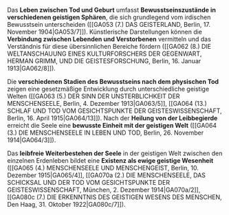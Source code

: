 
Das **Leben zwischen Tod und Geburt** umfasst **Bewusstseinszustände in verschiedenen geistigen Sphären**, die sich grundlegend vom irdischen Bewusstsein unterscheiden ([[GA053 (7.) DAS GEISTERLAND, Berlin, 17. November 1904|GA053/7]]). Künstlerische Darstellungen können die **Verbindung zwischen Lebenden und Verstorbenen** vermitteln und das Verständnis für diese übersinnlichen Bereiche fördern ([[GA062 (8.) DIE WELTANSCHAUUNG EINES KULTURFORSCHERS DER GEGENWART, HERMAN GRIMM, UND DIE GEISTESFORSCHUNG, Berlin, 16. Januar 1913|GA062/8]]).

Die **verschiedenen Stadien des Bewusstseins nach dem physischen Tod** zeigen eine gesetzmäßige Entwicklung durch unterschiedliche geistige Welten ([[GA063 (5.) DER SINN DER UNSTERBLICHKEIT DER MENSCHENSEELE, Berlin, 4. Dezember 1913|GA063/5]], [[GA064 (13.) SCHLAF UND TOD VOM GESICHTSPUNKTE DER GEISTESWISSENSCHAFT, Berlin, 16. April 1915|GA064/13]]). Nach der **Heilung von der Leibbegierde** erreicht die Seele eine **bewusste Einheit mit der geistigen Welt** ([[GA064 (3.) DIE MENSCHENSEELE IN LEBEN UND TOD, Berlin, 26. November 1914|GA064/3]]).

Das **leibfreie Weiterbestehen der Seele** in der geistigen Welt zwischen den einzelnen Erdenleben bildet eine **Existenz als ewige geistige Wesenheit** ([[GA065 (4.) MENSCHENSEELE UND MENSCHENGEIST, Berlin, 10. Dezember 1915|GA065/4]], [[GA070a (2.) DIE MENSCHENSEELE, DAS SCHICKSAL UND DER TOD VOM GESICHTSPUNKTE DER GEISTESWISSENSCHAFT, München, 2. Dezember 1914|GA070a/2]], [[GA080c (7.) DIE ERKENNTNIS DES GEISTIGEN WESENS DES MENSCHEN, Den Haag, 31. Oktober 1922|GA080c/7]]).
